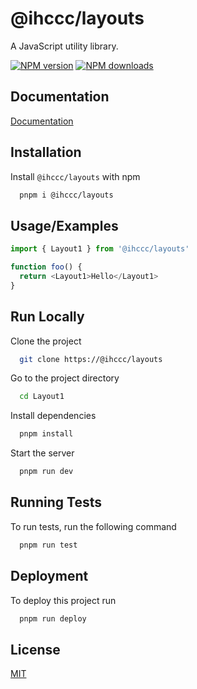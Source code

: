 
# @ihccc/layouts

A JavaScript utility library.


<!-- Add badges from somewhere like: [shields.io](https://shields.io/) -->

[![NPM version](https://img.shields.io/npm/v/@ihccc/layouts.svg?style=flat)](https://npmjs.org/package/@ihccc/layouts)
[![NPM downloads](http://img.shields.io/npm/dm/@ihccc/layouts.svg?style=flat)](https://npmjs.org/package/@ihccc/layouts)
## Documentation

[Documentation](https://ihccc/layouts)


## Installation

Install `@ihccc/layouts` with npm

```bash
  pnpm i @ihccc/layouts
```

## Usage/Examples

```javascript
import { Layout1 } from '@ihccc/layouts'

function foo() {
  return <Layout1>Hello</Layout1>
}
```

## Run Locally

Clone the project

```bash
  git clone https://@ihccc/layouts
```

Go to the project directory

```bash
  cd Layout1
```

Install dependencies

```bash
  pnpm install
```

Start the server

```bash
  pnpm run dev
```

## Running Tests

To run tests, run the following command

```bash
  pnpm run test
```


## Deployment

To deploy this project run

```bash
  pnpm run deploy
```


## License

[MIT](https://choosealicense.com/licenses/mit/)

